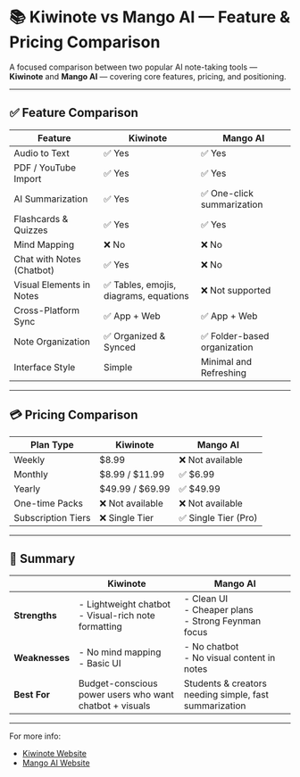 # 📚 Kiwinote vs Mango AI — Feature & Pricing Comparison

A focused comparison between two popular AI note-taking tools — **Kiwinote** and **Mango AI** — covering core features, pricing, and positioning.

---

## ✅ Feature Comparison

| Feature                        | **Kiwinote**                                      | **Mango AI**                                      |
|-------------------------------|--------------------------------------------------|--------------------------------------------------|
| Audio to Text                 | ✅ Yes                                           | ✅ Yes                                           |
| PDF / YouTube Import         | ✅ Yes                                           | ✅ Yes                                           |
| AI Summarization             | ✅ Yes                                           | ✅ One-click summarization                      |
| Flashcards & Quizzes         | ✅ Yes                                           | ✅ Yes                                           |
| Mind Mapping                 | ❌ No                                            | ❌ No                                            |
| Chat with Notes (Chatbot)    | ✅ Yes                                           | ❌ No                                            |
| Visual Elements in Notes     | ✅ Tables, emojis, diagrams, equations            | ❌ Not supported                                 |
| Cross-Platform Sync          | ✅ App + Web                                     | ✅ App + Web                                     |
| Note Organization            | ✅ Organized & Synced                            | ✅ Folder-based organization                     |
| Interface Style              | Simple                                           | Minimal and Refreshing                          |

---

## 💳 Pricing Comparison

| Plan Type          | **Kiwinote**                         | **Mango AI**                    |
|--------------------|--------------------------------------|---------------------------------|
| Weekly             | $8.99                                | ❌ Not available                |
| Monthly            | $8.99 / $11.99                       | ✅ $6.99                        |
| Yearly             | $49.99 / $69.99                      | ✅ $49.99                       |
| One-time Packs     | ❌ Not available                     | ❌ Not available                |
| Subscription Tiers | ❌ Single Tier                       | ✅ Single Tier (Pro)           |

---

## 🧠 Summary

|                     | **Kiwinote**                                                | **Mango AI**                                              |
|---------------------|-------------------------------------------------------------|-----------------------------------------------------------|
| **Strengths**       | - Lightweight chatbot<br>- Visual-rich note formatting      | - Clean UI<br>- Cheaper plans<br>- Strong Feynman focus  |
| **Weaknesses**      | - No mind mapping<br>- Basic UI                             | - No chatbot<br>- No visual content in notes              |
| **Best For**        | Budget-conscious power users who want chatbot + visuals     | Students & creators needing simple, fast summarization    |

---

For more info:

- [Kiwinote Website](https://www.kiwinote.ai)
- [Mango AI Website](https://www.mangonote.app)
